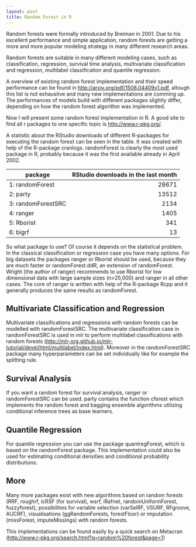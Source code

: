 ```yaml
---
layout: post
title: Random Forest in R
---
```


Random forests were formally introduced by Breiman in 2001. Due to his excellent performance and simple application, 
random forests are getting a more and more popular modeling strategy in many different research areas. 

Random forests are suitable in many different modeling cases, such as classification, regression, survival time analysis, 
multivariate classification and regression, multilabel classification and quantile regression. 

A overview of existing random forest implementation and their speed performance can be found in 
http://arxiv.org/pdf/1508.04409v1.pdf, altough this list is not exhaustive and many new implementations are comming up. 
The performances of models build with different packages slightly differ, depending on how the random forest algorithm was 
implemented. 

Now I will present some random forest implementation in R. A good site to find all r packages to one specific topic is 
http://www.r-pkg.org/.

A statistic about the RStudio downloads of different R-packages for executing the random forest 
can be seen in the table. It was created with help of the R-package cranlogs.
randomForest is clearly the most used package in R, probably because it was the first available already in April 2002. 
 
 package              |  RStudio downloads in the last month
 -------------        |  -------------:
1:   randomForest     | 28671
2:       party        | 13512
3:  randomForestSRC   | 2134
4:        ranger      | 1405
5:      Rborist       | 341
6:          bigrf     |   13

So what package to use? Of course it depends on the statistical problem.  
In the classical classification or regression case you have many options. For big datasets the packages 
ranger or Rborist should be used, because they are much faster or randomForest.ddR, an extension of 
randomForest. Wright (the author of ranger) recommends to use Rborist for 
low dimensional data with large sample sizes (n>25,000)  and ranger in all other cases. 
The core of ranger is written with help of the R-package Rcpp and it generally produces the same results as randomForest. 

## Multivariate Classification and Regression

Multivariate classifications and regressions with random forests can be modelled with randomForestSRC. 
The multivariate classification case in randomForestSRC is used in mlr to perform multilabel classifications with random 
forests (http://mlr-org.github.io/mlr-tutorial/devel/html/multilabel/index.html). 
Moreover in the randomForestSRC package many hyperparameters can be set individually like for example the splitting 
rule. 

## Survival Analysis

If you want a random forest for survival analysis, ranger or randomForestSRC can be used.
party contains the function cforest which implements the random forest and bagging ensemble algorithms utilizing 
conditional inference trees as base learners. 

## Quantile Regression

For quantile regression you can use the package quantregForest, which is 
based on the randomForest package. This implementation could also be used for estimating conditional 
densities and conditional probability distributions. 

## More

Many more packages exist with new algorithms based on random forests (RRF, roughrf, icRSF (for survival), wsrf, iRafnet, 
randomUniformForest, fuzzyforest), possibilities for variable selection (varSelRF, VSURF, RFgroove, AUCRF), visualisations (ggRandomForests, forestFloor) or 
imputation (missForest, imputeMissings) with random forests. 

This implementations can be found easily by a quick search on Metacran (http://www.r-pkg.org/search.html?q=random%20forest&page=1)

